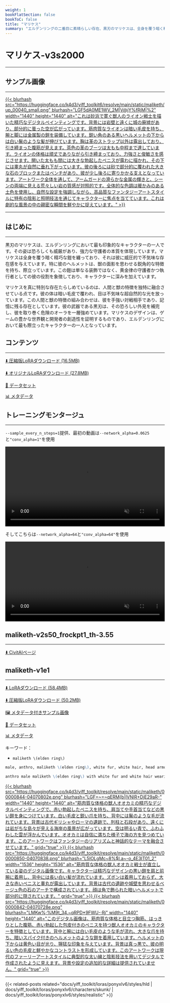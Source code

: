 ```yaml
---
weight: 1
bookFlatSection: false
bookToC: false
title: "マリケス"
summary: "エルデンリングの二番目に素晴らしい存在、黒刃のマリケスは、全身を覆う暗く精巧な鎧を纏った恐るべき守護者です。人間と獣の特徴を独特に融合させ、暗い毛皮と輝く目を持つ彼は、ゲーム内で最も印象的で記憶に残る存在の一つとなっています。"
---
```


<!--markdownlint-disable MD025 MD033 -->

# マリケス-v3s2000

---

## サンプル画像

---

<a href="https://huggingface.co/k4d3/yiff_toolkit6/resolve/main/static/maliketh/up_00040_.png">
  {{< blurhash
    src="https://huggingface.co/k4d3/yiff_toolkit6/resolve/main/static/maliketh/up_00040_small.png"
    blurhash="LGF5dA0ME1WV_2M|V@jY%fRjM|%2"
    width="1440"
    height="1440"
    alt="これは砂浜で寛ぐ獣人のライオン戦士を描いた精巧なデジタルペインティングです。背景には岩壁と遠くに城の廃墟があり、部分的に曇った空が広がっています。筋肉質なライオンは暗い毛皮を持ち、腕と脚には金属製の鎧を装備しています。鋭い角のある黒いヘルメットの下からは白い鬣のような髪が伸びています。胸は革のストラップ以外は露出しており、引き締まった腹筋が見えます。茶色の革のブーツは太もも中程まで達しています。ライオンの体格は頑丈でありながら引き締まっており、力強さと俊敏さを感じさせます。開いた太もも間には大きな勃起したペニスが露わに描かれ、その下には睾丸が自然に垂れ下がっています。彼の後ろには砂で部分的に覆われた大きな石のブロックまたはベンチがあり、彼が少し後ろに寄りかかる支えとなっています。アートワーク全体を通して、アームガードの滑らかな金属の輝きと、シーンの両端に見える荒々しい岩の質感が対照的です。全体的な色調は暖かみのある土色を使用し、自然な設定を強調しながら、高品質なファンタジーアートスタイルに特有の陰影と照明技法を通じてキャラクターに焦点を当てています。これは劇的な風景の中の親密な瞬間を鮮やかに捉えています。"
  >}}
</a>

---

## はじめに

---

黒刃のマリケスは、エルデンリングにおいて最も印象的なキャラクターの一人です。その姿は恐ろしくも威厳があり、強力な守護者の本質を体現しています。マリケスは全身を覆う暗く精巧な鎧を纏っており、それは彼に威圧的で不気味な存在感を与えています。特に彼のヘルメットは、獣の面影を思わせる鋭角的な特徴を持ち、際立っています。この鎧は単なる装飾ではなく、黄金律の守護者かつ執行者としての彼の役割を象徴しており、キャラクターに深みを加えています。

マリケスを真に特別な存在たらしめているのは、人間と獣の特徴を独特に融合させている点です。彼の体は暗い毛皮で覆われ、目は不気味な超自然的な光を放っています。この人間と獣の特徴の組み合わせは、彼を手強い対戦相手であり、記憶に残る存在としています。彼の武器である黒刃は、その恐ろしい外見を補完し、彼を取り巻く危険のオーラを一層強めています。マリケスのデザインは、ゲームの豊かな世界観と開発者の創造性を証明するものであり、エルデンリングにおいて最も際立ったキャラクターの一人となっています。

## コンテンツ

---

[⬇️ 圧縮版LoRAダウンロード (16.5MB)](https://huggingface.co/k4d3/yiff_toolkit6/resolve/main/maliketh-v3s2000c.safetensors)

[⬇️ オリジナルLoRAダウンロード (27.8MB)](https://huggingface.co/k4d3/yiff_toolkit6/resolve/main/maliketh-v3s2000.safetensors)

<!--
[🖼️ メタデータ付きサンプル画像](https://huggingface.co/k4d3/yiff_toolkit/tree/main/static/{})
-->

[📐 データセット](https://huggingface.co/datasets/k4d3/furry/tree/main/maliketh)

[📊 メタデータ](https://huggingface.co/k4d3/yiff_toolkit6/resolve/main/maliketh-v3s2000.json)

## トレーニングモンタージュ

---

`--sample_every_n_steps=1`提供、最初の動画は`--network_alpha=0.0625`と`"conv_alpha=1"`を使用

<div style="text-align: center;">
    <video style="width: 100%;" autoplay loop muted playsinline>
        <source src="https://huggingface.co/k4d3/yiff_toolkit/resolve/main/static/maliketh/maliketh_2_samples.mp4" type="video/mp4">
        お使いのブラウザは動画タグをサポートしていません。
    </video>
</div>

そしてこちらは`--network_alpha=64`と`"conv_alpha=64"`を使用

<div style="text-align: center;">
    <video style="width: 100%;" autoplay loop muted playsinline>
        <source src="https://huggingface.co/k4d3/yiff_toolkit/resolve/main/static/maliketh/maliketh_2_samples.mp4" type="video/mp4">
        お使いのブラウザは動画タグをサポートしていません。
    </video>
</div>

## maliketh-v2s50_frockpt1_th-3.55

---

[⬇️ CivitAIページ](https://civitai.com/models/629416?modelVersionId=703779)

## maliketh-v1e1

---

[⬇️ LoRAダウンロード (58.4MB)](https://huggingface.co/k4d3/yiff_toolkit/resolve/main/ponyxl_loras/maliketh-v1e1.safetensors?download=true)

[⬇️ 圧縮版LoRAダウンロード (50.2MB)](https://huggingface.co/k4d3/yiff_toolkit/resolve/main/ponyxl_loras_shrunk_2/maliketh-v1e1_frockpt1_th-3.55.safetensors?download=true)

[🖼️ メタデータ付きサンプル画像](https://huggingface.co/k4d3/yiff_toolkit/tree/main/static/{})

[📐 データセット](https://huggingface.co/datasets/k4d3/furry/tree/main/maliketh)

[📊 メタデータ](https://huggingface.co/k4d3/yiff_toolkit/raw/main/ponyxl_loras/maliketh-v1e1.json)

キーワード：

- `maliketh \(elden ring\)`

```md
male, anthro, maliketh \(elden ring\), white fur, white hair, head armor, red canine genitalia, knot,

anthro male maliketh \(elden ring\) with white fur and white hair wearing head armor, He has a red canine genitalia with a knotty base and fluffy tail, He has claws and monotone fur with a monotone body,
```

<a href="https://huggingface.co/k4d3/yiff_toolkit/resolve/main/static/maliketh/00000844-04070802e.png">
  {{< blurhash
    src="https://huggingface.co/k4d3/yiff_toolkit/resolve/main/static/maliketh/00000844-04070802e.png"
    blurhash="LGF=~=~qERM{b|IVNIR+DjE29aR-"
    width="1440"
    height="1440"
    alt="筋肉質な体格の獣人オオカミの精巧なデジタルペインティングで、赤い勃起したペニスを持ち、肩当てや手首当てなどの黒い鎧を身につけています。白い毛皮と鋭い爪を持ち、背中には鬣のような毛が流れています。背景は古代ギリシャやローマの遺跡で、列柱と石段があり、遠くには岩がちな島々が見える海岸の風景が広がっています。空は明るい青で、ふわふわした雲が浮かんでいます。オオカミは自信に満ちた様子で海の方を見つめています。このアートワークはファンタジーのリアリズムと神話的なテーマを融合させています。"
    grid="true"
  >}}
</a>
<a href="https://huggingface.co/k4d3/yiff_toolkit/resolve/main/static/maliketh/00000850-04070838.png">
  {{< blurhash
    src="https://huggingface.co/k4d3/yiff_toolkit/resolve/main/static/maliketh/00000850-04070838.png"
    blurhash="L5IOLgMc~8%$I.a~-o_4E3IT01_2"
    width="1536"
    height="1536"
    alt="筋肉質な体格の獣人オオカミ戦士が直立している姿のデジタル画像です。キャラクターは精巧なデザインの黒い鎧を肩と前腕に着用し、背中には長い白い髪が流れています。ズボンは着用しておらず、大きな赤いペニスと睾丸が露出しています。背景は古代の遺跡や城壁を思わせるベージュ色の石のアーチで構成されています。顔は角で飾られた暗いヘルメットで部分的に隠されています。"
    grid="true"
  >}}
</a>
<a href="https://huggingface.co/k4d3/yiff_toolkit/resolve/main/static/maliketh/00000842-04070728e.png">
  {{< blurhash
    src="https://huggingface.co/k4d3/yiff_toolkit/resolve/main/static/maliketh/00000842-04070728e.png"
    blurhash="LMKw%;%M9t_34.~qRPD*9FWU-;Rj"
    width="1440"
    height="1440"
    alt="このデジタル画像は、筋肉質な体格と目立つ胸筋、はっきりとした腹筋、赤い勃起した包皮付きのペニスを持つ獣人オオカミのキャラクターを特徴としています。背中と腕には白い毛皮のような毛が流れ、大きな爪を持ち、暗いスパイク付きのヘルメットのような鎧を着用しています。ヘルメットの下からは黄色い目が光り、獰猛な印象を与えています。背景は真っ黒で、彼の明るい色の毛皮と鮮やかなコントラストを形成しています。このアートワークは現代のファーリーアートスタイルに典型的な太い線と陰影技法を用いてデジタルで作成されたように見えます。背景や設定の追加的な詳細は提供されていません。"
    grid="true"
  >}}
</a>

---

<!--
HUGO_SEARCH_EXCLUDE_START
-->
{{< related-posts related="docs/yiff_toolkit/loras/ponyxlv6/styles/hld | docs/yiff_toolkit/loras/ponyxlv6/characters/skunk/ | docs/yiff_toolkit/loras/ponyxlv6/styles/realistic" >}}
<!--
HUGO_SEARCH_EXCLUDE_END
-->
